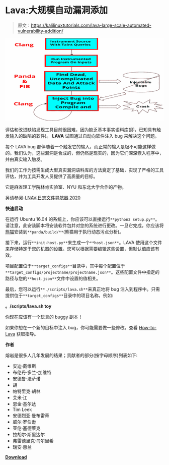 # Lava:大规模自动漏洞添加

> 原文：<https://kalilinuxtutorials.com/lava-large-scale-automated-vulnerability-addition/>

[![Lava : Large-scale Automated Vulnerability Addition](img/aeeafee222a58422d2a16f264d183b1b.png "Lava : Large-scale Automated Vulnerability Addition")](https://1.bp.blogspot.com/-Vre-av4z6rE/XhzuMSFpIyI/AAAAAAAAEbs/jbXurr6hv1kff1MFyPFM_et4qpIdECWtACLcBGAsYHQ/s1600/Lava%25281%2529.png)

评估和改进缺陷发现工具目前很困难，因为缺乏基本事实语料库(即，已知具有触发输入的缺陷的软件)。 **LAVA** 试图通过自动向软件注入 bug 来解决这个问题。

每个 LAVA bug 都伴随着一个触发它的输入，而正常的输入是极不可能这样做的。我们认为，这些漏洞是合成的，但仍然是现实的，因为它们深深嵌入程序中，并由真实输入触发。

我们的工作为按需生成大型真实漏洞语料库的方法奠定了基础，实现了严格的工具评估，并为工具开发人员提供了高质量的目标。

它是麻省理工学院林肯实验室、NYU 和东北大学合作的产物。

另请参阅-[LNAV:日志文件导航器 2020](https://kalilinuxtutorials.com/lnav-log-file-navigator/)

**快速启动**

在运行 Ubuntu 16.04 的系统上，你应该可以直接运行`**python2 setup.py**`。请注意，此安装脚本将安装软件包并对您的系统进行更改。一旦它完成，你应该将[熊猫](https://github.com/panda-re/panda)安装到`**panda/build/**`(熊猫用于执行动态污点分析)。

接下来，运行`**init-host.py**`来生成一个`**host.json**`。LAVA 使用这个文件来存储特定于您的机器的设置。您可以根据需要编辑这些设置，但默认值应该有效。

项目配置位于`**target_configs**`目录中，其中每个配置位于`**target_configs/projectname/projectname.json**`。这些配置文件中指定的路径与您的`**host.json**`文件中设置的值相关。

最后，您可以运行`**./scripts/lava.sh**`来真正地将 bug 注入到程序中。只需提供位于`**target_configs**`目录中的项目名称，例如:

**。/scripts/lava.sh toy**

你现在应该有一个玩具的 buggy 副本！

如果你想在一个新的目标中注入 bug，你可能需要做一些修改。查看 [How-to-Lava](https://github.com/panda-re/lava/blob/master/docs/how-to-lava.md) 获取指导。

**作者**

熔岩是很多人几年发展的结果；贡献者的部分(按字母顺序)列表如下:

*   安迪·戴维斯
*   布伦丹·多兰-加维特
*   安德鲁·法萨诺
*   胡
*   帕特里克·胡林
*   艾米·江
*   恩金·基尔达
*   Tim Leek
*   安德烈亚·曼布雷蒂
*   威尔·罗伯逊
*   亚伦·塞德莱克
*   拉胡尔·斯里达尔
*   弗雷德里克·乌尔里希
*   瑞安·惠兰

[**Download**](https://github.com/panda-re/lava)